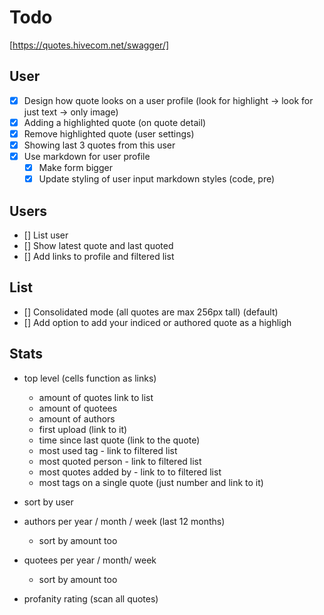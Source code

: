 # Todo

[https://quotes.hivecom.net/swagger/]

## User

- [x] Design how quote looks on a user profile (look for highlight -> look for just text -> only image)
- [x] Adding a highlighted quote (on quote detail)
- [x] Remove highlighted quote (user settings)
- [x] Showing last 3 quotes from this user
- [x] Use markdown for user profile
  - [x] Make form bigger
  - [x] Update styling of user input markdown styles (code, pre)

## Users

- [] List user
- [] Show latest quote and last quoted
- [] Add links to profile and filtered list

## List

- [] Consolidated mode (all quotes are max 256px tall) (default)
- [] Add option to add your indiced or authored quote as a highligh

## Stats

- top level (cells function as links)
  - amount of quotes link to list
  - amount of quotees
  - amount of authors
  - first upload (link to it)
  - time since last quote (link to the quote)
  - most used tag - link to filtered list
  - most quoted person - link to filtered list
  - most quotes added by - link to to filtered list
  - most tags on a single quote (just number and link to it)

- sort by user
- authors per year / month / week (last 12 months)
  - sort by amount too
- quotees per year / month/ week
  - sort by amount too

- profanity rating (scan all quotes)
